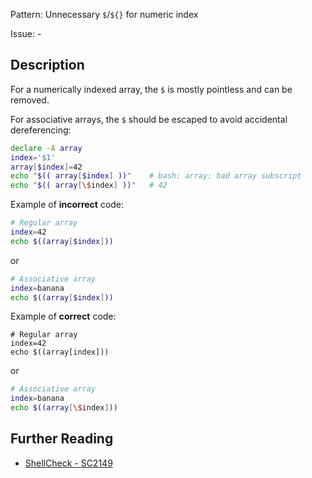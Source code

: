 Pattern: Unnecessary `$`/`${}` for numeric index

Issue: -

## Description

For a numerically indexed array, the `$` is mostly pointless and can be removed.

For associative arrays, the `$` should be escaped to avoid accidental dereferencing:

```sh
declare -A array
index='$1'
array[$index]=42
echo "$(( array[$index] ))"    # bash: array: bad array subscript
echo "$(( array[\$index] ))"   # 42
```

Example of **incorrect** code:

```sh
# Regular array
index=42
echo $((array[$index]))
```

or

```sh
# Associative array
index=banana
echo $((array[$index]))
```

Example of **correct** code:

```
# Regular array
index=42
echo $((array[index]))
```

or

```sh
# Associative array
index=banana
echo $((array[\$index]))
```

## Further Reading

* [ShellCheck - SC2149](https://github.com/koalaman/shellcheck/wiki/SC2149)
